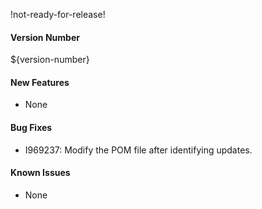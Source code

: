!not-ready-for-release!

#### Version Number
${version-number}

#### New Features
- None

#### Bug Fixes
- I969237: Modify the POM file after identifying updates. 

#### Known Issues
- None
